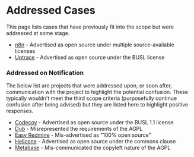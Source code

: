 # Addressed Cases

This page lists cases that have previously fit into the scope but were addressed at some stage.

- [n8n](./addressed/n8n.md) - Advertised as open source under multiple source-available licenses
- [Uptrace](./addressed/uptrace.md) - Advertised as open source under the BUSL license

### Addressed on Notification

The below list are projects that were addressed upon, or soon after, communication with the project to highlight the potential confusion. These typically wouldn't meet the third scope criteria (purposefully continue confusion after being advised) but they are listed here to highlight positive responses.

- [Codecov](./addressed/codecov.md) - Advertised as open source under the BUSL 1.1 license
- [Dub](./addressed/dub.md) - Misrepresented the requirements of the AGPL
- [Easy Redmine](./addressed/easy-redmine.md) - Mis-advertised as "100% open source"
- [Helicone](./addressed/helicone.md) - Advertised as open source under the commons clause
- [Metabase](./addressed/metabase.md) - Mis-communicated the copyleft nature of the AGPL